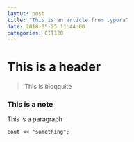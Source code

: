 ```yaml
---
layout: post
title: "This is an article from typora"
date: 2018-05-25 11:44:00
categories: CIT120
---
```


# This is a header

> This is bloqquite

### This is a note

This is a paragraph

`cout << "something";`
